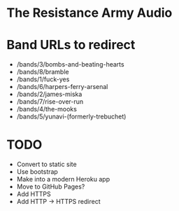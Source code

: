# The Resistance Army Audio

# Band URLs to redirect

- /bands/3/bombs-and-beating-hearts
- /bands/8/bramble
- /bands/1/fuck-yes
- /bands/6/harpers-ferry-arsenal
- /bands/2/james-miska
- /bands/7/rise-over-run
- /bands/4/the-mooks
- /bands/5/yunavi-(formerly-trebuchet)

# TODO

- Convert to static site
- Use bootstrap
- Make into a modern Heroku app
- Move to GitHub Pages?
- Add HTTPS
- Add HTTP -> HTTPS redirect
